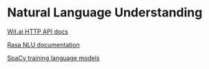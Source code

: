 # Natural Language Understanding

[Wit.ai HTTP API docs](https://wit.ai/docs/http/20170307)

[Rasa NLU documentation](https://rasa.com/docs/nlu/)

[SpaCy training language models](https://spacy.io/usage/training)